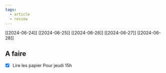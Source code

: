 ```yaml
---
tags:
  - article
  - review
---
```

[[2024-06-24]]
[[2024-06-25]]
[[2024-06-26]]
[[2024-06-27]]
[[2024-06-28]]

## A faire
 - [x] Lire les papier Pour jeudi 15h